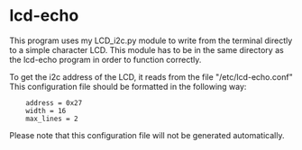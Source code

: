 # lcd-echo

This program uses my LCD_i2c.py module to write from the terminal directly
to a simple character LCD.
This module has to be in the same directory as the lcd-echo program in order to
function correctly.

To get the i2c address of the LCD, it reads from the file "/etc/lcd-echo.conf"
This configuration file should be formatted in the following way:
```
    address = 0x27
    width = 16
    max_lines = 2
```
Please note that this configuration file will not be generated automatically.
